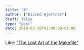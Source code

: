 ```yaml
---
title: "#"
author: ["Eivind Hjertnes"]
draft: false
type: "post"
date: 2018-03-10T01:00:00+01:00
---
```


Like: ["The
Lost Art of the Makefile"](http://www.olioapps.com/blog/the-lost-art-of-the-makefile/)
